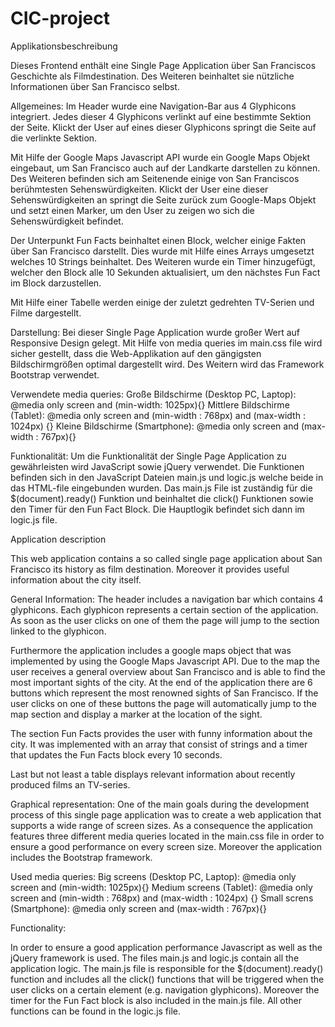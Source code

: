 # CIC-project

Applikationsbeschreibung 

Dieses Frontend enthält eine Single Page Application über San Franciscos Geschichte als Filmdestination.
Des Weiteren beinhaltet sie nützliche Informationen über San Francisco selbst.

Allgemeines:
Im Header wurde eine Navigation-Bar aus 4 Glyphicons integriert. Jedes dieser 4 Glyphicons verlinkt auf eine bestimmte Sektion 
der Seite. Klickt der User auf eines dieser Glyphicons springt die Seite auf die verlinkte Sektion.

Mit Hilfe der Google Maps Javascript API wurde ein Google Maps Objekt eingebaut, um San Francisco auch auf der Landkarte
darstellen zu können. Des Weiteren befinden sich am Seitenende einige von San Franciscos berühmtesten Sehenswürdigkeiten.
Klickt der User eine dieser Sehenswürdigkeiten an springt die Seite zurück zum Google-Maps Objekt und setzt einen Marker, um
den User zu zeigen wo sich die Sehenswürdigkeit befindet.

Der Unterpunkt Fun Facts beinhaltet einen Block, welcher einige Fakten über San Francisco darstellt. Dies wurde mit Hilfe eines
Arrays umgesetzt welches 10 Strings beinhaltet. Des Weiteren wurde ein Timer hinzugefügt, welcher den Block alle 10 Sekunden 
aktualisiert, um den nächstes Fun Fact im Block darzustellen. 

Mit Hilfe einer Tabelle werden einige der zuletzt gedrehten TV-Serien und Filme dargestellt.

Darstellung:
Bei dieser Single Page Application wurde großer Wert auf Responsive Design gelegt. Mit Hilfe von media queries im main.css file
wird sicher gestellt, dass die Web-Applikation auf den gängigsten Bildschirmgrößen optimal dargestellt wird. Des Weitern wird
das Framework Bootstrap verwendet. 

Verwendete media queries:
Große Bildschirme (Desktop PC, Laptop): @media only screen and (min-width: 1025px){}
Mittlere Bildschirme (Tablet): @media only screen and (min-width : 768px) and (max-width : 1024px) {}
Kleine Bildschirme (Smartphone): @media only screen and (max-width : 767px){}


Funktionalität:
Um die Funktionalität der Single Page Application zu gewährleisten wird JavaScript sowie jQuery verwendet. Die Funktionen befinden sich in 
den JavaScript Dateien main.js und logic.js welche beide in das HTML-file eingebunden wurden. Das main.js File ist zuständig für
die $(document).ready() Funktion und beinhaltet die click() Funktionen sowie den Timer für den Fun Fact Block. Die Hauptlogik
befindet sich dann im logic.js file. 

Application description 

This web application contains a so called single page application about San Francisco its history as film destination.
Moreover it provides useful information about the city itself. 

General Information:
The header includes a navigation bar which contains 4 glyphicons. Each glyphicon represents a certain section of the 
application. As soon as the user clicks on one of them the page will jump to the section linked to the glyphicon. 

Furthermore the application includes a google maps object that was implemented by using the Google Maps Javascript API. Due to
the map the user receives a general overview about San Francisco and is able to find the most important sights of the city. At 
the end of the application there are 6 buttons which represent the most renowned sights of San Francisco. If the user clicks on
one of these buttons the page will automatically jump to the map section and display a marker at the location of the sight.

The section Fun Facts provides the user with funny information about the city. It was implemented with an array that consist of 
strings and a timer that updates the Fun Facts block every 10 seconds.

Last but not least a table displays relevant information about recently produced films an TV-series.

Graphical representation:
One of the main goals during the development process of this single page application was to create a web application that
supports a wide range of screen sizes. As a consequence the application features three different media queries located in the 
main.css file in order to ensure a good performance on every screen size. Moreover the application includes the 
Bootstrap framework. 

Used media queries:
Big screens (Desktop PC, Laptop): @media only screen and (min-width: 1025px){}
Medium screens (Tablet): @media only screen and (min-width : 768px) and (max-width : 1024px) {}
Small screns (Smartphone): @media only screen and (max-width : 767px){}

Functionality:

In order to ensure a good application performance Javascript as well as the jQuery framework is used. The files main.js and logic.js
contain all the application logic. The main.js file is responsible for the $(document).ready() function and includes all the click()
functions that will be triggered when the user clicks on a certain element (e.g. navigation glyphicons). Moreover the timer for the
Fun Fact block is also included in the main.js file. All other functions can be found in the logic.js file. 
